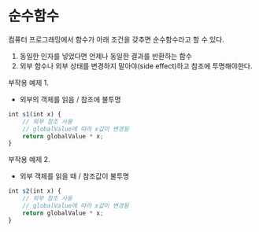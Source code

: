 # 순수함수

컴퓨터 프로그래밍에서 함수가 아래 조건을 갖추면 순수함수라고 할 수 있다.

1. 동일한 인자를 넣었다면 언제나 동일한 결과를 반환하는 함수
2. 외부 함수나 외부 상태를 변경하지 말아야(side effect)하고 참조에 투명해야한다.

부작용 예제 1.
- 외부의 객체를 읽음 / 참조에 불투명
```javascript
int s1(int x) {
    // 외부 참조 사용
    // globalValue에 따라 x값이 변경됨
    return globalValue * x;
}
```

부작용 예제 2.
- 외부 객체를 읽을 때 / 참조값이 불투명
```javascript
int s2(int x) {
    // 외부 참조 사용
    // globalValue에 따라 x값이 변경됨
    return globalValue * x;
}
```
